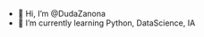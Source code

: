 - 👋 Hi, I’m @DudaZanona
- 🌱 I’m currently learning Python, DataScience, IA

<!---
DudaZanona/DudaZanona is a ✨ special ✨ repository because its `README.md` (this file) appears on your GitHub profile.
You can click the Preview link to take a look at your changes.
--->
